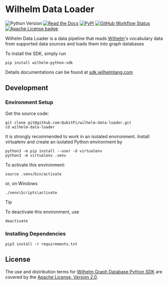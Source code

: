 Wilhelm Data Loader
===================

![Python Version][Python Version Badge]
[![Read the Docs][Read the Docs badge]][Read the Docs URL]
[![PyPI][PyPI project badge]][PyPI project url]
[![GitHub Workflow Status][GitHub Workflow Status badge]][GitHub Workflow Status URL]
[![Apache License badge]][Apache License URL]

Wilhelm Data Loader is a data pipeline that reads  [Wilhelm](https://wilhelmlang.com/)'s vocabulary data from supported
data sources and loads them into graph databases

To install the SDK, simply run

```console
pip install wilhelm-python-sdk
```

Details documentations can be found at [sdk.wilhelmlang.com](https://sdk.wilhelmlang.com/)

Development
-----------

### Environment Setup

Get the source code:

```console
git clone git@github.com:QubitPi/wilhelm-data-loader.git
cd wilhelm-data-loader
```

It is strongly recommended to work in an isolated environment. Install virtualenv and create an isolated Python
environment by

```console
python3 -m pip install --user -U virtualenv
python3 -m virtualenv .venv
```

To activate this environment:

```console
source .venv/bin/activate
```

or, on Windows

```console
./venv\Scripts\activate
```

> [!TIP]
>
> To deactivate this environment, use
>
> ```console
> deactivate
> ```

### Installing Dependencies

```console
pip3 install -r requirements.txt
```

License
-------

The use and distribution terms for [Wilhelm Graph Database Python SDK]() are covered by the
[Apache License, Version 2.0].

[Apache License badge]: https://img.shields.io/badge/Apache%202.0-F25910.svg?style=for-the-badge&logo=Apache&logoColor=white
[Apache License URL]: https://www.apache.org/licenses/LICENSE-2.0
[Apache License, Version 2.0]: http://www.apache.org/licenses/LICENSE-2.0.html

[GitHub Workflow Status badge]: https://img.shields.io/github/actions/workflow/status/QubitPi/wilhelm-python-sdk/ci-cd.yml?logo=github&style=for-the-badge&label=CI/CD
[GitHub Workflow Status URL]: https://github.com/QubitPi/wilhelm-python-sdk/actions/workflows/ci-cd.yml

[Python Version Badge]: https://img.shields.io/badge/Python-3.10-brightgreen?style=for-the-badge&logo=python&logoColor=white
[PyPI project badge]: https://img.shields.io/pypi/v/wilhelm-python-sdk?logo=pypi&logoColor=white&style=for-the-badge
[PyPI project url]: https://pypi.org/project/wilhelm-python-sdk/

[Read the Docs badge]: https://img.shields.io/readthedocs/wilhelm-python-sdk?style=for-the-badge&logo=readthedocs&logoColor=white&label=Read%20the%20Docs&labelColor=8CA1AF
[Read the Docs URL]: https://sdk.wilhelmlang.com
